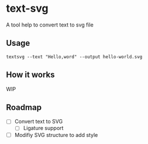 # text-svg

A tool help to convert text to svg file

## Usage

```
textsvg --text "Hello,word" --output hello-world.svg
```

## How it works

WIP

## Roadmap

- [ ] Convert text to SVG
  - [ ] Ligature support
- [ ] Modifiy SVG structure to add style
